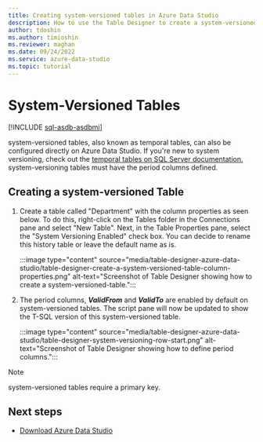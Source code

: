 ```yaml
---
title: Creating system-versioned tables in Azure Data Studio
description: How to use the Table Designer to create a system-versioned table
author: tdoshin
ms.author: timioshin
ms.reviewer: maghan
ms.date: 09/24/2022
ms.service: azure-data-studio
ms.topic: tutorial
---
```


# System-Versioned Tables

[!INCLUDE [sql-asdb-asdbmi](../includes/applies-to-version/sql-asdb-asdbmi.md)]

system-versioned tables, also known as temporal tables, can also be configured directly on Azure Data Studio. If you're new to system versioning, check out the [temporal tables on SQL Server documentation.](../relational-databases/tables/creating-a-system-versioned-temporal-table.md) system-versioning tables must have the period columns defined.

## Creating a system-versioned Table

1. Create a table called "Department" with the column properties as seen below. To do this, right-click on the Tables folder in the Connections pane and select "New Table". Next, in the Table Properties pane, select the "System Versioning Enabled" check box. You can decide to rename this history table or leave the default name as is.

    :::image type="content" source="media/table-designer-azure-data-studio/table-designer-create-a-system-versioned-table-column-properties.png" alt-text="Screenshot of Table Designer showing how to create a system-versioned-table.":::

2. The period columns, ***ValidFrom*** and ***ValidTo*** are enabled by default on system-versioned tables. The script pane will now be updated to show the T-SQL version of this system-versioned table.

    :::image type="content" source="media/table-designer-azure-data-studio/table-designer-system-versioning-row-start.png" alt-text="Screenshot of Table Designer showing how to define period columns.":::

> [!NOTE]
> system-versioned tables require a primary key.

## Next steps

- [Download Azure Data Studio](./download-azure-data-studio.md)